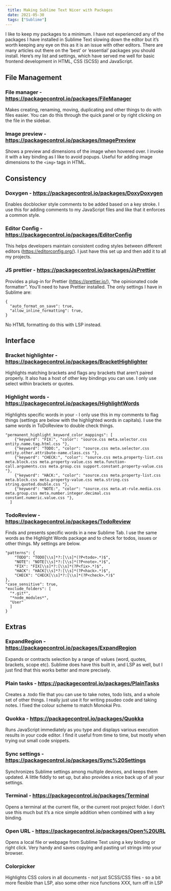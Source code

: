 ```yaml
---
 title: Making Sublime Text Nicer with Packages
 date: 2021-05-30
 tags: ["Sublime"]
---
```


I like to keep my packages to a minimum. I have not experienced any of the packages I have installed in Sublime Text slowing down the editor but it’s worth keeping any eye on this as it is an issue with other editors. There are many articles out there on the ‘best’ or ‘essential’ packages you should install. Here’s my list and settings, which have served me well for basic frontend development in HTML, CSS (SCSS) and JavaScript.

## File Management

### File manager - https://packagecontrol.io/packages/FileManager

Makes creating, renaming, moving, duplicating and other things to do with files easier. You can do this through the quick panel or by right clicking on the file in the sidebar.

### Image preview - https://packagecontrol.io/packages/ImagePreview

Shows a preview and dimensions of the image when hovered over. I invoke it with a key binding as I like to avoid popups. Useful for adding image dimensions to the `<img>` tags in HTML.

## Consistency

### Doxygen - https://packagecontrol.io/packages/DoxyDoxygen

Enables docblocker style comments to be added based on a key stroke. I use this for adding comments to my JavaScript files and like that it enforces a common style.

### Editor Config - https://packagecontrol.io/packages/EditorConfig

This helps developers maintain consistent coding styles between different editors (https://editorconfig.org/). I just have this set up and then add it to all my projects.

### JS prettier - https://packagecontrol.io/packages/JsPrettier

Provides a plug-in for Prettier (https://prettier.io/), “the opinionated code formatter”. You’ll need to have Prettier installed. The only settings I have in Sublime are:

```
{
  "auto_format_on_save": true,
  "allow_inline_formatting": true,
}
```

No HTML formatting do this with LSP instead.

## Interface

### Bracket highlighter - https://packagecontrol.io/packages/BracketHighlighter

Highlights matching brackets and flags any brackets that aren’t paired properly. It also has a host of other key bindings you can use. I only use select within brackets or quotes.

### Highlight words - https://packagecontrol.io/packages/HighlightWords

Highlights specific words in your - I only use this in my comments to flag things (settings are below with the highlighted words in capitals). I use the same words in ToDoReview to double check things.

    "permanent_highlight_keyword_color_mappings": [
        {"keyword": "FIX:", "color": "source.css meta.selector.css entity.name.tag.html.css "},
        {"keyword": "TODO:", "color": "source.css meta.selector.css entity.other.attribute-name.class.css "},
        {"keyword": "CHECK:", "color": "source.css meta.property-list.css meta.block.css meta.property-value.css meta.function-call.arguments.css meta.group.css support.constant.property-value.css "},
        {"keyword": "HACK:", "color": "source.css meta.property-list.css meta.block.css meta.property-value.css meta.string.css string.quoted.double.css "},
        {"keyword": "NOTE:", "color": "source.css meta.at-rule.media.css meta.group.css meta.number.integer.decimal.css constant.numeric.value.css "},
      ]

### TodoReview - https://packagecontrol.io/packages/TodoReview

Finds and presents specific words in a new Sublime Tab. I use the same words as the Highlight Words package and to check for todos, issues or other things. My settings are below.

    "patterns": {
        "TODO": "TODO[\\s]*?:[\\s]*(?P<todo>.*)$",
        "NOTE": "NOTE[\\s]*?:[\\s]*(?P<note>.*)$",
        "FIX": "FIX[\\s]*?:[\\s]*(?P<fix>.*)$",
        "HACK": "HACK[\\s]*?:[\\s]*(?P<hack>.*)$",
        "CHECK": "CHECK[\\s]*?:[\\s]*(?P<check>.*)$"
    },
    "case_sensitive": true,
    "exclude_folders": [
      "*.git*",
      "*node_modules*",
      "User"
      ]
    }

## Extras

### ExpandRegion - https://packagecontrol.io/packages/ExpandRegion

Expands or contracts selection by a range of values (word, quotes, brackets, scope etc). Sublime does have this built in, and LSP as well, but I just find that this works better and more precisely.

### Plain tasks - https://packagecontrol.io/packages/PlainTasks

Creates a .todo file that you can use to take notes, todo lists, and a whole set of other things. I really just use it for writing psudeo code and taking notes. I fixed the colour scheme to match Monokai Pro.

### Quokka - https://packagecontrol.io/packages/Quokka

Runs JavaScript immediately as you type and displays various execution results in your code editor. I find it useful from time to time, but mostly when trying out small code snippets.

### Sync settings - https://packagecontrol.io/packages/Sync%20Settings

Synchronizes Sublime settings among multiple devices, and keeps them updated. A little fiddly to set up, but also provides a nice back up of all your settings.

### Terminal - https://packagecontrol.io/packages/Terminal

Opens a terminal at the current file, or the current root project folder. I don’t use this much but it’s a nice simple addition when combined with a key binding.

### Open URL - https://packagecontrol.io/packages/Open%20URL

Opens a local file or webpage from Sublime Text using a key binding or right click. Very handy and saves copying and pasting url strings into your browser.

### Colorpicker

Highlights CSS colors in all documents - not just SCSS/CSS files - so a bit more flexible than LSP, also some other nice functions XXX, turn off in LSP
